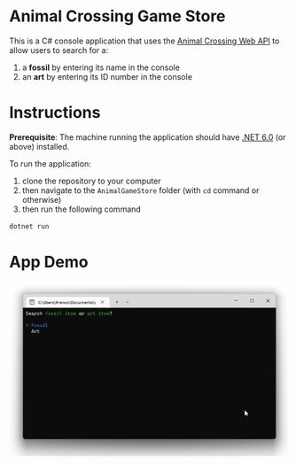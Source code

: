 # Animal Crossing Game Store

This is a C# console application that uses the [Animal Crossing Web API](https://acnhapi.com/) to allow users to search for a:

1. a **fossil** by entering its name in the console
2. an **art** by entering its ID number in the console

# Instructions

**Prerequisite**: The machine running the application should have [.NET 6.0](https://dotnet.microsoft.com/en-us/download/dotnet/6.0) (or above) installed.

To run the application:

1. clone the repository to your computer
2. then navigate to the `AnimalGameStore` folder (with `cd` command or otherwise)
3. then run the following command

```c#
dotnet run
```

# App Demo

![App Demo](diagrams/appDemo.gif)

